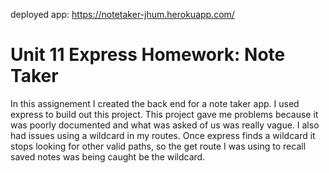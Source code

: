 deployed app: https://notetaker-jhum.herokuapp.com/

# Unit 11 Express Homework: Note Taker

In this assignement I created the back end for a note taker app. I used express to build out this project. This project gave me problems because it was poorly documented and what was asked of us was really vague. I also had issues using a wildcard in my routes. Once express finds a wildcard it stops looking for other valid paths, so the get route I was using to recall saved notes was being caught be the wildcard.

